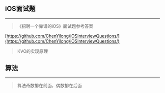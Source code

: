 ## iOS面试题

---

> 《招聘一个靠谱的iOS》面试题参考答案

[https://github.com/ChenYilong/iOSInterviewQuestions/](https://github.com/ChenYilong/iOSInterviewQuestions/)

> KVO的实现原理

## 算法

---

> 算法奇数排在前面，偶数排在后面

>



